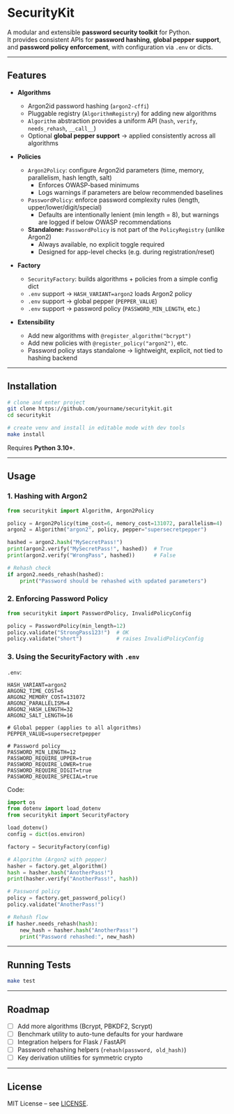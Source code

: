 # SecurityKit

A modular and extensible **password security toolkit** for Python.  
It provides consistent APIs for **password hashing**, **global pepper support**, and **password policy enforcement**, with configuration via `.env` or dicts.

---

## Features

* **Algorithms**
  * Argon2id password hashing (`argon2-cffi`)
  * Pluggable registry (`AlgorithmRegistry`) for adding new algorithms
  * `Algorithm` abstraction provides a uniform API (`hash`, `verify`, `needs_rehash`, `__call__`)
  * Optional **global pepper support** → applied consistently across all algorithms

* **Policies**
  * `Argon2Policy`: configure Argon2id parameters (time, memory, parallelism, hash length, salt)
    * Enforces OWASP-based minimums
    * Logs warnings if parameters are below recommended baselines
  * `PasswordPolicy`: enforce password complexity rules (length, upper/lower/digit/special)
    * Defaults are intentionally lenient (min length = 8), but warnings are logged if below OWASP recommendations
  * **Standalone:** `PasswordPolicy` is not part of the `PolicyRegistry` (unlike Argon2)
    * Always available, no explicit toggle required
    * Designed for app-level checks (e.g. during registration/reset)

* **Factory**
  * `SecurityFactory`: builds algorithms + policies from a simple config dict
  * `.env` support → `HASH_VARIANT=argon2` loads Argon2 policy
  * `.env` support → global pepper (`PEPPER_VALUE`)
  * `.env` support → password policy (`PASSWORD_MIN_LENGTH`, etc.)

* **Extensibility**
  * Add new algorithms with `@register_algorithm("bcrypt")`
  * Add new policies with `@register_policy("argon2")`, etc.
  * Password policy stays standalone → lightweight, explicit, not tied to hashing backend

---

## Installation

```bash
# clone and enter project
git clone https://github.com/yourname/securitykit.git
cd securitykit

# create venv and install in editable mode with dev tools
make install
````

Requires **Python 3.10+**.

---

## Usage

### 1. Hashing with Argon2

```python
from securitykit import Algorithm, Argon2Policy

policy = Argon2Policy(time_cost=6, memory_cost=131072, parallelism=4)
argon2 = Algorithm("argon2", policy, pepper="supersecretpepper")

hashed = argon2.hash("MySecretPass!")
print(argon2.verify("MySecretPass!", hashed))  # True
print(argon2.verify("WrongPass", hashed))      # False

# Rehash check
if argon2.needs_rehash(hashed):
    print("Password should be rehashed with updated parameters")
```

### 2. Enforcing Password Policy

```python
from securitykit import PasswordPolicy, InvalidPolicyConfig

policy = PasswordPolicy(min_length=12)
policy.validate("StrongPass123!")  # OK
policy.validate("short")           # raises InvalidPolicyConfig
```

### 3. Using the SecurityFactory with `.env`

`.env`:

```env
HASH_VARIANT=argon2
ARGON2_TIME_COST=6
ARGON2_MEMORY_COST=131072
ARGON2_PARALLELISM=4
ARGON2_HASH_LENGTH=32
ARGON2_SALT_LENGTH=16

# Global pepper (applies to all algorithms)
PEPPER_VALUE=supersecretpepper

# Password policy
PASSWORD_MIN_LENGTH=12
PASSWORD_REQUIRE_UPPER=true
PASSWORD_REQUIRE_LOWER=true
PASSWORD_REQUIRE_DIGIT=true
PASSWORD_REQUIRE_SPECIAL=true
```

Code:

```python
import os
from dotenv import load_dotenv
from securitykit import SecurityFactory

load_dotenv()
config = dict(os.environ)

factory = SecurityFactory(config)

# Algorithm (Argon2 with pepper)
hasher = factory.get_algorithm()
hash = hasher.hash("AnotherPass!")
print(hasher.verify("AnotherPass!", hash))

# Password policy
policy = factory.get_password_policy()
policy.validate("AnotherPass!")

# Rehash flow
if hasher.needs_rehash(hash):
    new_hash = hasher.hash("AnotherPass!")
    print("Password rehashed:", new_hash)
```

---

## Running Tests

```bash
make test
```

---

## Roadmap

* [ ] Add more algorithms (Bcrypt, PBKDF2, Scrypt)
* [ ] Benchmark utility to auto-tune defaults for your hardware
* [ ] Integration helpers for Flask / FastAPI
* [ ] Password rehashing helpers (`rehash(password, old_hash)`)
* [ ] Key derivation utilities for symmetric crypto

---

## License

MIT License – see [LICENSE](./LICENSE).
